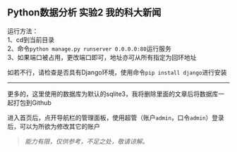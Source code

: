 ## Python数据分析 实验2 我的科大新闻  

运行方法：  
1、cd到当前目录  
2、命令`python manage.py runserver 0.0.0.0:80`运行服务  
3、如果端口被占用，更改端口即可，地址亦可从所有指定为回环地址  

如若不行，请检查是否具有Django环境，使用命令`pip install django`进行安装  


___
更多的，这里使用的数据库为默认的sqlite3，我将删除里面的文章后将数据库一起打包到Github  

进入首页后，点开导航栏的管理面板，使用超管（账户`admin`，口令`admin`）登录后，可以为所欲为修改其它的账户  


> *能力有限，仅供参考，不足之处，敬请谅解。*
